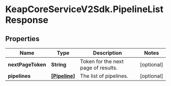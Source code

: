 # KeapCoreServiceV2Sdk.PipelineListResponse

## Properties

Name | Type | Description | Notes
------------ | ------------- | ------------- | -------------
**nextPageToken** | **String** | Token for the next page of results. | [optional] 
**pipelines** | [**[Pipeline]**](Pipeline.md) | The list of pipelines. | [optional] 


